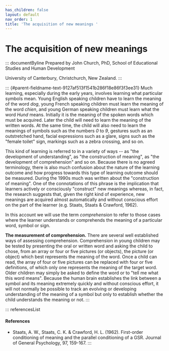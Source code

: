 ```yaml
---
has_children: false
layout: default
nav_order: 1
title: 'The acquisition of new meanings '
---
```

# The acquisition of new meanings 


::: documentByline
Prepared by John Church, PhD, School of Educational Studies and Human
Development

University of Canterbury, Christchurch, New Zealand.
:::

::: {#parent-fieldname-text-9127af513f1541b286f18e86f3f3ee31}
Much learning, especially during the early years, involves learning what
particular symbols mean. Young English speaking children have to learn
the meaning of the word *dog*, young French speaking children must learn
the meaning of the word *chien*, and young German speaking children must
learn what the word *Hund* means. Initially it is the meaning of the
spoken words which must be acquired. Later the child will need to learn
the meaning of the written words. At the same time, the child will also
need to learn the meanings of symbols such as the numbers *0* to *9*,
gestures such as an outstretched hand, facial expressions such as a
glare, signs such as the "female toilet" sign, markings such as a zebra
crossing, and so on.

This kind of learning is referred to in a variety of ways -- as "the
development of understanding", as "the construction of meaning", as "the
development of comprehension" and so on. Because there is no agreed
terminology, there is also much confusion about the nature of the
learning outcome and how progress towards this type of learning outcome
should be measured. During the 1990s much was written about the
"construction of meaning". One of the connotations of this phrase is the
implication that learners actively or consciously "construct" new
meanings whereas, in fact, the research suggests that, given the right
kind of experience, new meanings are acquired almost automatically and
without conscious effort on the part of the learner (e.g. Staats, Staats
& Crawford, 1962).

In this account we will use the term *comprehension* to refer to those
cases where the learner understands or comprehends the meaning of a
particular word, symbol or sign.

**The measurement of comprehension.** There are several well established
ways of assessing comprehension. Comprehension in young children may be
tested by presenting the oral or written word and asking the child to
chose, from an array or four or five pictures (or objects), the picture
(or object) which best represents the meaning of the word. Once a child
can read, the array of four or five pictures can be replaced with four
or five definitions, of which only one represents the meaning of the
target word. Older children may simply be asked to define the word or to
"tell me what this word means". Because the human brain establishes the
link between a symbol and its meaning extremely quickly and without
conscious effort, it will not normally be possible to track an evolving
or developing understanding of the meaning of a symbol but only to
establish whether the child understands the meaning or not.
:::

::: referencesList
#### References

-   Staats, A. W., Staats, C. K. & Crawford, H. L. (1962). First-order
    conditioning of meaning and the parallel conditioning of a GSR.
    Journal of General Psychology, 97, 159-167.
:::
